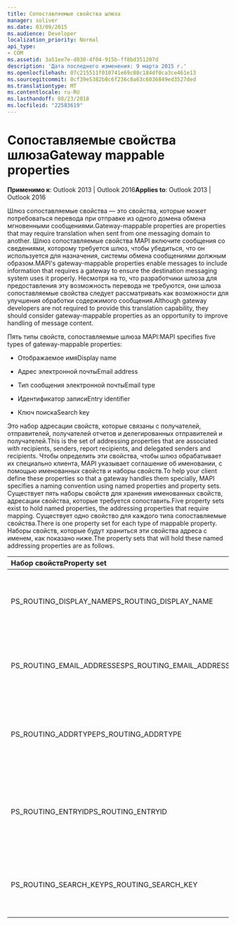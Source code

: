 ```yaml
---
title: Сопоставляемые свойства шлюза
manager: soliver
ms.date: 03/09/2015
ms.audience: Developer
localization_priority: Normal
api_type:
- COM
ms.assetid: 3a51ee7e-d030-4f04-915b-ff8bd351207d
description: 'Дата последнего изменения: 9 марта 2015 г.'
ms.openlocfilehash: 07c215511f010741e69c08c184df0ca3ce461e13
ms.sourcegitcommit: 0cf39e5382b8c6f236c8a63c6036849ed3527ded
ms.translationtype: MT
ms.contentlocale: ru-RU
ms.lasthandoff: 08/23/2018
ms.locfileid: "22583619"
---
```

# <a name="gateway-mappable-properties"></a><span data-ttu-id="613a9-103">Сопоставляемые свойства шлюза</span><span class="sxs-lookup"><span data-stu-id="613a9-103">Gateway mappable properties</span></span>

<span data-ttu-id="613a9-104">**Применимо к**: Outlook 2013 | Outlook 2016</span><span class="sxs-lookup"><span data-stu-id="613a9-104">**Applies to**: Outlook 2013 | Outlook 2016</span></span> 
  
<span data-ttu-id="613a9-105">Шлюз сопоставляемые свойства — это свойства, которые может потребоваться перевода при отправке из одного домена обмена мгновенными сообщениями.</span><span class="sxs-lookup"><span data-stu-id="613a9-105">Gateway-mappable properties are properties that may require translation when sent from one messaging domain to another.</span></span> <span data-ttu-id="613a9-106">Шлюз сопоставляемые свойства MAPI включите сообщения со сведениями, которому требуется шлюз, чтобы убедиться, что он используется для назначения, системы обмена сообщениями должным образом.</span><span class="sxs-lookup"><span data-stu-id="613a9-106">MAPI's gateway-mappable properties enable messages to include information that requires a gateway to ensure the destination messaging system uses it properly.</span></span> <span data-ttu-id="613a9-107">Несмотря на то, что разработчики шлюза для предоставления эту возможность перевода не требуются, они шлюза сопоставляемые свойства следует рассматривать как возможности для улучшения обработки содержимого сообщения.</span><span class="sxs-lookup"><span data-stu-id="613a9-107">Although gateway developers are not required to provide this translation capability, they should consider gateway-mappable properties as an opportunity to improve handling of message content.</span></span>
  
<span data-ttu-id="613a9-108">Пять типы свойств, сопоставляемые шлюза MAPI:</span><span class="sxs-lookup"><span data-stu-id="613a9-108">MAPI specifies five types of gateway-mappable properties:</span></span>
  
- <span data-ttu-id="613a9-109">Отображаемое имя</span><span class="sxs-lookup"><span data-stu-id="613a9-109">Display name</span></span>
    
- <span data-ttu-id="613a9-110">Адрес электронной почты</span><span class="sxs-lookup"><span data-stu-id="613a9-110">Email address</span></span>
    
- <span data-ttu-id="613a9-111">Тип сообщения электронной почты</span><span class="sxs-lookup"><span data-stu-id="613a9-111">Email type</span></span>
    
- <span data-ttu-id="613a9-112">Идентификатор записи</span><span class="sxs-lookup"><span data-stu-id="613a9-112">Entry identifier</span></span>
    
- <span data-ttu-id="613a9-113">Ключ поиска</span><span class="sxs-lookup"><span data-stu-id="613a9-113">Search key</span></span>
    
<span data-ttu-id="613a9-114">Это набор адресации свойств, которые связаны с получателей, отправителей, получателей отчетов и делегированных отправителей и получателей.</span><span class="sxs-lookup"><span data-stu-id="613a9-114">This is the set of addressing properties that are associated with recipients, senders, report recipients, and delegated senders and recipients.</span></span> <span data-ttu-id="613a9-115">Чтобы определить эти свойства, чтобы шлюз обрабатывает их специально клиента, MAPI указывает соглашение об именовании, с помощью именованных свойств и наборы свойств.</span><span class="sxs-lookup"><span data-stu-id="613a9-115">To help your client define these properties so that a gateway handles them specially, MAPI specifies a naming convention using named properties and property sets.</span></span> <span data-ttu-id="613a9-116">Существует пять наборы свойств для хранения именованных свойств, адресации свойства, которые требуется сопоставить.</span><span class="sxs-lookup"><span data-stu-id="613a9-116">Five property sets exist to hold named properties, the addressing properties that require mapping.</span></span> <span data-ttu-id="613a9-117">Существует одно свойство для каждого типа сопоставляемые свойства.</span><span class="sxs-lookup"><span data-stu-id="613a9-117">There is one property set for each type of mappable property.</span></span> <span data-ttu-id="613a9-118">Наборы свойств, которые будут храниться эти свойства адреса с именем, как показано ниже.</span><span class="sxs-lookup"><span data-stu-id="613a9-118">The property sets that will hold these named addressing properties are as follows.</span></span>
  
|<span data-ttu-id="613a9-119">**Набор свойств**</span><span class="sxs-lookup"><span data-stu-id="613a9-119">**Property set**</span></span>|<span data-ttu-id="613a9-120">**Описание**</span><span class="sxs-lookup"><span data-stu-id="613a9-120">**Description**</span></span>|
|:-----|:-----|
|<span data-ttu-id="613a9-121">PS_ROUTING_DISPLAY_NAME</span><span class="sxs-lookup"><span data-stu-id="613a9-121">PS_ROUTING_DISPLAY_NAME</span></span>  <br/> |<span data-ttu-id="613a9-122">Содержит строку свойства, используемые как отображаемые имена.</span><span class="sxs-lookup"><span data-stu-id="613a9-122">Contains string properties used as display names.</span></span>  <br/> |
|<span data-ttu-id="613a9-123">PS_ROUTING_EMAIL_ADDRESSES</span><span class="sxs-lookup"><span data-stu-id="613a9-123">PS_ROUTING_EMAIL_ADDRESSES</span></span>  <br/> |<span data-ttu-id="613a9-124">Содержит свойства string используется в качестве адреса электронной почты.</span><span class="sxs-lookup"><span data-stu-id="613a9-124">Contains string properties used as email addresses.</span></span>  <br/> |
|<span data-ttu-id="613a9-125">PS_ROUTING_ADDRTYPE</span><span class="sxs-lookup"><span data-stu-id="613a9-125">PS_ROUTING_ADDRTYPE</span></span>  <br/> |<span data-ttu-id="613a9-126">Содержит строковые свойства, используемые в качестве типов адреса электронной почты.</span><span class="sxs-lookup"><span data-stu-id="613a9-126">Contains string properties used as email address types.</span></span>  <br/> |
|<span data-ttu-id="613a9-127">PS_ROUTING_ENTRYID</span><span class="sxs-lookup"><span data-stu-id="613a9-127">PS_ROUTING_ENTRYID</span></span>  <br/> |<span data-ttu-id="613a9-128">Содержит двоичные свойства, используемые как долгосрочного идентификаторы записей.</span><span class="sxs-lookup"><span data-stu-id="613a9-128">Contains binary properties used as long-term entry identifiers.</span></span>  <br/> |
|<span data-ttu-id="613a9-129">PS_ROUTING_SEARCH_KEY</span><span class="sxs-lookup"><span data-stu-id="613a9-129">PS_ROUTING_SEARCH_KEY</span></span>  <br/> |<span data-ttu-id="613a9-130">Содержит двоичные свойства, используемые в качестве ключей поиска.</span><span class="sxs-lookup"><span data-stu-id="613a9-130">Contains binary properties used as search keys.</span></span>  <br/> |
   

